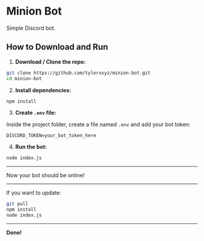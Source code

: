# Minion Bot

Simple Discord bot.

## How to Download and Run

1. **Download / Clone the repo:**

```bash
git clone https://github.com/tylerxxyz/minion-bot.git
cd minion-bot
```

2. **Install dependencies:**

```bash
npm install
```

3. **Create `.env` file:**

Inside the project folder, create a file named `.env` and add your bot token:

```
DISCORD_TOKEN=your_bot_token_here
```

4. **Run the bot:**

```bash
node index.js
```

---

Now your bot should be online!

---

If you want to update:

```bash
git pull
npm install
node index.js
```

---

**Done!**
